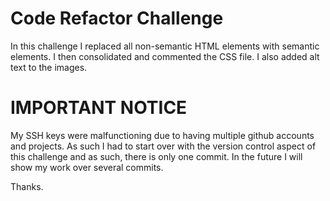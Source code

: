 # Code Refactor Challenge

In this challenge I replaced all non-semantic HTML elements with semantic elements. I then consolidated and commented the CSS file. 
I also added alt text to the images. 

# IMPORTANT NOTICE

My SSH keys were malfunctioning due to having multiple github accounts and projects. As such I had to start over with the version control aspect of this challenge and as such, there is only one commit. In the future I will show my work over several commits.

Thanks.
